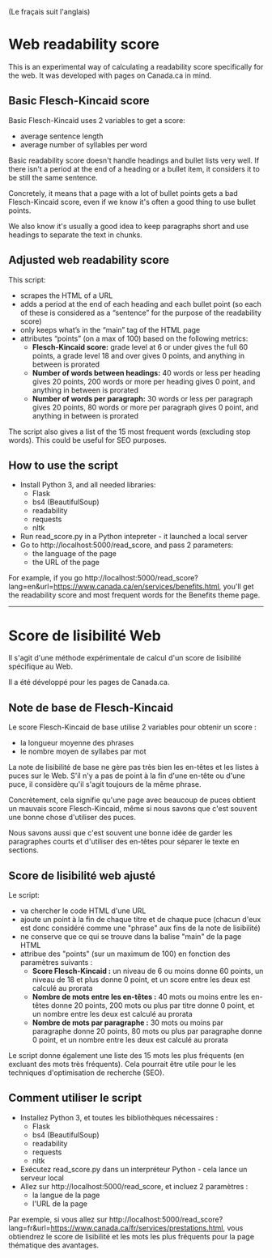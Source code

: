 (Le fraçais suit l'anglais)
# Web readability score

This is an experimental way of calculating a readability score specifically for the web.
It was developed with pages on Canada.ca in mind.


## Basic Flesch-Kincaid score

Basic Flesch-Kincaid uses 2 variables to get a score:
- average sentence length
- average number of syllables per word

Basic readability score doesn't handle headings and bullet lists very well. If there isn't a period at the end of a heading or a bullet item, it considers it to be still the same sentence.

Concretely, it means that a page with a lot of bullet points gets a bad Flesch-Kincaid score, even if we know it's often a good thing to use bullet points.

We also know it's usually a good idea to keep paragraphs short and use headings to separate the text in chunks.

## Adjusted web readability score
This script:
- scrapes the HTML of a URL
- adds a period at the end of each heading and each bullet point (so each of these is considered as a “sentence” for the purpose of the readability score)
- only keeps what’s in the “main” tag of the HTML page
- attributes “points” (on a max of 100) based on the following metrics:
  - **Flesch-Kincaid score:** grade level at 6 or under gives the full 60 points, a grade level 18 and over gives 0 points, and anything in between is prorated
  - **Number of words between headings:** 40 words or less per heading gives 20 points, 200 words or more per heading gives 0 point, and anything in between is prorated
  - **Number of words per paragraph:** 30 words or less per paragraph gives 20 points, 80 words or more per paragraph gives 0 point, and anything in between is prorated

The script also gives a list of the 15 most frequent words (excluding stop words). This could be useful for SEO purposes.


## How to use the script
- Install Python 3, and all needed libraries:
  - Flask
  - bs4 (BeautifulSoup)
  - readability
  - requests
  - nltk
- Run read_score.py in a Python intepreter - it launched a local server
- Go to http://localhost:5000/read_score, and pass 2 parameters:
  - the language of the page
  - the URL of the page

For example, if you go http://localhost:5000/read_score?lang=en&url=https://www.canada.ca/en/services/benefits.html, you'll get the readability score and most frequent words for the Benefits theme page.


*******

# Score de lisibilité Web

Il s'agit d'une méthode expérimentale de calcul d'un score de lisibilité spécifique au Web.

Il a été développé pour les pages de Canada.ca.


## Note de base de Flesch-Kincaid

Le score Flesch-Kincaid de base utilise 2 variables pour obtenir un score :
- la longueur moyenne des phrases
- le nombre moyen de syllabes par mot

La note de lisibilité de base ne gère pas très bien les en-têtes et les listes à puces sur le Web. S'il n'y a pas de point à la fin d'une en-tête ou d'une puce, il considère qu'il s'agit toujours de la même phrase.

Concrètement, cela signifie qu'une page avec beaucoup de puces obtient un mauvais score Flesch-Kincaid, même si nous savons que c'est souvent une bonne chose d'utiliser des puces.

Nous savons aussi que c'est souvent une bonne idée de garder les paragraphes courts et d'utiliser des en-têtes pour séparer le texte en sections.

## Score de lisibilité web ajusté
Le script:
- va chercher le code HTML d'une URL
- ajoute un point à la fin de chaque titre et de chaque puce (chacun d'eux est donc considéré comme une "phrase" aux fins de la note de lisibilité)
- ne conserve que ce qui se trouve dans la balise "main" de la page HTML
- attribue des "points" (sur un maximum de 100) en fonction des paramètres suivants :
  - **Score Flesch-Kincaid :** un niveau de 6 ou moins donne 60 points, un niveau de 18 et plus donne 0 point, et un score entre les deux est calculé au prorata
  - **Nombre de mots entre les en-têtes :** 40 mots ou moins entre les en-têtes donne 20 points, 200 mots ou plus par titre donne 0 point, et un nombre entre les deux est calculé au prorata
  - **Nombre de mots par paragraphe :** 30 mots ou moins par paragraphe donne 20 points, 80 mots ou plus par paragraphe donne 0 point, et un nombre entre les deux est calculé au prorata

Le script donne également une liste des 15 mots les plus fréquents (en excluant des mots très fréquents). Cela pourrait être utile pour le les techniques d'optimisation de recherche (SEO).


## Comment utiliser le script
- Installez Python 3, et toutes les bibliothèques nécessaires :
  - Flask
  - bs4 (BeautifulSoup)
  - readability
  - requests
  - nltk
- Exécutez read_score.py dans un interpréteur Python - cela lance un serveur local
- Allez sur http://localhost:5000/read_score, et incluez 2 paramètres :
  - la langue de la page
  - l'URL de la page

Par exemple, si vous allez sur http://localhost:5000/read_score?lang=fr&url=https://www.canada.ca/fr/services/prestations.html, vous obtiendrez le score de lisibilité et les mots les plus fréquents pour la page thématique des avantages.
